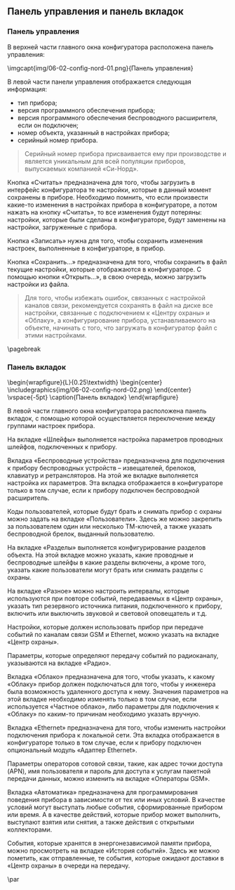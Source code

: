 ## Панель управления и панель вкладок

### Панель управления

В верхней части главного окна конфигуратора расположена панель управления:

\imgcapt{img/06-02-config-nord-01.png}{Панель управления}

В левой части панели управления отображается следующая информация:

* тип прибора;
* версия программного обеспечения прибора;
* версия программного обеспечения беспроводного расширителя, если он подключен; 
* номер объекта, указанный в настройках прибора;
* серийный номер прибора.

> Серийный номер прибора присваивается ему при производстве и является уникальным для всей популяции приборов, выпускаемых компанией «Си-Норд».

Кнопка «Считать» предназначена для того, чтобы загрузить в интерфейс конфигуратора те настройки, которые в данный момент сохранены в приборе. Необходимо помнить, что если произвести какие-то изменения в настройках прибора в конфигураторе, а потом нажать на кнопку «Считать», то все изменения будут потеряны: настройки, которые были сделаны в конфигураторе, будут заменены на настройки, загруженные с прибора.

Кнопка «Записать» нужна для того, чтобы сохранить изменения настроек, выполненные в конфигураторе, в прибор.

Кнопка «Сохранить...» предназначена для того, чтобы сохранить в файл текущие настройки, которые отображаются в конфигураторе. С помощью кнопки «Открыть...», в свою очередь, можно загрузить настройки из файла. 

> Для того, чтобы избежать ошибок, связанных с настройкой каналов связи, рекомендуется сохранять в файл на диске все настройки, связанные с подключением к «Центру охраны» и «Облаку», а конфигурирование прибора, устанавливаемого на объекте, начинать c того, что загружать в конфигуратор файл с этими настройками.

\pagebreak

### Панель вкладок

\begin{wrapfigure}{L}{0.25\textwidth}
\begin{center}
\includegraphics{img/06-02-config-nord-02.png}
\end{center}
\vspace{-5pt}
\caption{Панель вкладок}
\end{wrapfigure}

В левой части главного окна конфигуратора расположена панель вкладок, с помощью которой осуществляется переключение между группами настроек прибора.

На вкладке «Шлейфы» выполняется настройка параметров проводных шлейфов, подключенных к прибору.

Вкладка «Беспроводные устройства» предназначена для подключения к прибору беспроводных устройств – извещателей, брелоков, клавиатур и ретрансляторов. На этой же вкладке выполняется настройка их параметров. Эта вкладка отображается в конфигураторе только в том случае, если к прибору подключен беспроводной расширитель.

Коды пользователей, которые будут брать и снимать прибор с охраны можно задать на вкладке «Пользователи». Здесь же можно закрепить за пользователем один или несколько ТМ-ключей, а также указать беспроводной брелок, выданный пользователю. 

На вкладке «Разделы» выполняется конфигурирование разделов объекта. На этой вкладке можно указать, какие проводные и беспроводные шлейфы в какие разделы включены, а кроме того, указать какие пользователи могут брать или снимать разделы с охраны.

На вкладке «Разное» можно настроить интервалы, которые используются при повторе событий, передаваемых в «Центр охраны», указать тип резервного источника питания, подключенного к прибору, включить или выключить звуковой и световой оповещатель и т.д.

Настройки, которые должен использовать прибор при передаче событий по каналам связи GSM и Ethernet, можно указать на вкладке «Центр охраны».

Параметры, которые определяют передачу событий по радиоканалу, указываются на вкладке «Радио».

Вкладка «Облако» предназначена для того, чтобы указать, к какому «Облаку» прибор должен подключаться для того, чтобы у инженера была возможность удаленного доступа к нему. Значения параметров на этой вкладке необходимо изменять только в том случае, если используется «Частное облако», либо параметры для подключения к «Облаку» по каким-то причинам необходимо указать вручную.

Вкладка «Ethernet» предназначена для того, чтобы изменить настройки подключения прибора к локальной сети. Эта вкладка отображается в конфигураторе только в том случае, если к прибору подключен опциональный модуль «Адаптер Ethernet».

Параметры операторов сотовой связи, такие, как адрес точки доступа (APN), имя пользователя и пароль для доступа к услугам пакетной передачи данных, можно изменить на вкладке «Операторы GSM».

Вкладка «Автоматика» предназначена для программирования поведения прибора в зависимости от тех или иных условий. В качестве условий могут выступать любые события, сформированные прибором или время. А в качестве действий, которые прибор может выполнить, выступают взятия или снятия, а также действия с открытыми коллекторами.

События, которые хранятся в энергонезависимой памяти прибора, можно просмотреть на вкладке «История событий». Здесь же можно пометить, как отправленные, те события, которые ожидают доставки в «Центр охраны» в очереди на передачу.

\par